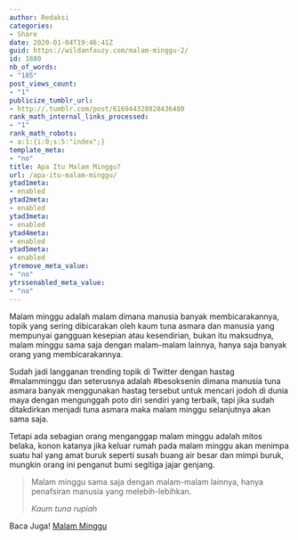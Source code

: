 ```yaml
---
author: Redaksi
categories:
- Share
date: 2020-01-04T19:46:41Z
guid: https://wildanfauzy.com/malam-minggu-2/
id: 1880
nb_of_words:
- "185"
post_views_count:
- "1"
publicize_tumblr_url:
- http://.tumblr.com/post/616944328828436480
rank_math_internal_links_processed:
- "1"
rank_math_robots:
- a:1:{i:0;s:5:"index";}
template_meta:
- "no"
title: Apa Itu Malam Minggu?
url: /apa-itu-malam-minggu/
ytad1meta:
- enabled
ytad2meta:
- enabled
ytad3meta:
- enabled
ytad4meta:
- enabled
ytad5meta:
- enabled
ytremove_meta_value:
- "no"
ytrssenabled_meta_value:
- "no"
---
```


Malam minggu adalah malam dimana manusia banyak membicarakannya, topik yang sering dibicarakan oleh kaum tuna asmara dan manusia yang mempunyai gangguan kesepian atau kesendirian, bukan itu maksudnya, malam minggu sama saja dengan malam-malam lainnya, hanya saja banyak orang yang membicarakannya.

Sudah jadi langganan trending topik di Twitter dengan hastag #malamminggu dan seterusnya adalah #besoksenin dimana manusia tuna asmara banyak menggunakan hastag tersebut untuk mencari jodoh di dunia maya dengan mengunggah poto diri sendiri yang terbaik, tapi jika sudah ditakdirkan menjadi tuna asmara maka malam minggu selanjutnya akan sama saja.

Tetapi ada sebagian orang menganggap malam minggu adalah mitos belaka, konon katanya jika keluar rumah pada malam minggu akan menimpa suatu hal yang amat buruk seperti susah buang air besar dan mimpi buruk, mungkin orang ini penganut bumi segitiga jajar genjang.

<blockquote class="wp-block-quote">
  <p>
    Malam minggu sama saja dengan malam-malam lainnya, hanya penafsiran manusia yang melebih-lebihkan.
  </p>
  
  <cite>Kaum tuna rupiah </cite>
</blockquote>

Baca Juga! [Malam Minggu](https://wildanfauzy.com/malam-minggu/)